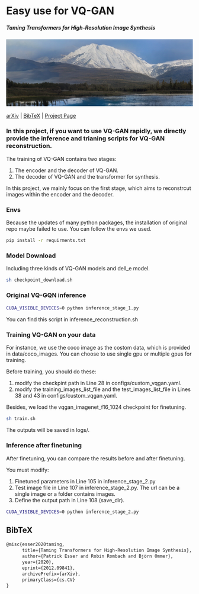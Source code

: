 # Easy use for VQ-GAN

##### Taming Transformers for High-Resolution Image Synthesis
![teaser](assets/mountain.jpeg)


[arXiv](https://arxiv.org/abs/2012.09841) | [BibTeX](#bibtex) | [Project Page](https://compvis.github.io/taming-transformers/)

### In this project, if you want to use VQ-GAN rapidly, we directly provide the inference and trianing scripts for VQ-GAN reconstruction.

The training of VQ-GAN contains two stages:

1. The encoder and the decoder of VQ-GAN.
2. The decoder of VQ-GAN and the transformer for synthesis.

In this project, we mainly focus on the first stage, which aims to reconstrcut images within the encoder and the decoder.

### Envs
Because the updates of many python packages, the installation of original repo maybe failed to use. You can follow the envs we used.
```bash
pip install -r requirments.txt
```

### Model Download
Including three kinds of VQ-GAN models and dell_e model.
```bash
sh checkpoint_download.sh
```

### Original VQ-GQN inference
```bash
CUDA_VISIBLE_DEVICES=0 python inference_stage_1.py
```
You can find this script in inference_reconstruction.sh

### Training VQ-GAN on your data
For instance, we use the coco image as the costom data, which is provided in data/coco_images. You can choose to use single gpu or multiple gpus for training. 

Before training, you should do these:
1. modify the checkpint path in Line 28 in configs/custom_vqgan.yaml.
2. modify the training_images_list_file and the test_images_list_file in Lines 38 and 43 in configs/custom_vqgan.yaml.

Besides, we load the vqgan_imagenet_f16_1024 checkpoint for finetuning.
```bash
sh train.sh
```
The outputs will be saved in logs/.

### Inference after finetuning

After finetuning, you can compare the results before and after finetuning.

You must modify:

1. Finetuned parameters in Line 105 in inference_stage_2.py
2. Test image file in Line 107 in inference_stage_2.py. The url can be a single image or a folder contains images.
3. Define the output path in Line 108 (save_dir).
```bash
CUDA_VISIBLE_DEVICES=0 python inference_stage_2.py
```

## BibTeX

```
@misc{esser2020taming,
      title={Taming Transformers for High-Resolution Image Synthesis}, 
      author={Patrick Esser and Robin Rombach and Björn Ommer},
      year={2020},
      eprint={2012.09841},
      archivePrefix={arXiv},
      primaryClass={cs.CV}
}
```
